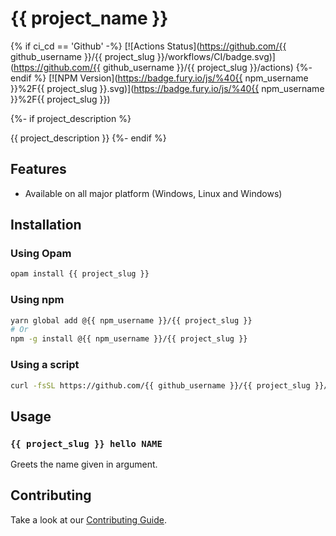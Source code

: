 # {{ project_name }}

{% if ci_cd == 'Github' -%}
[![Actions Status](https://github.com/{{ github_username }}/{{ project_slug }}/workflows/CI/badge.svg)](https://github.com/{{ github_username }}/{{ project_slug }}/actions)
{%- endif %}
[![NPM Version](https://badge.fury.io/js/%40{{ npm_username }}%2F{{ project_slug }}.svg)](https://badge.fury.io/js/%40{{ npm_username }}%2F{{ project_slug }})

{%- if project_description %}

{{ project_description }}
{%- endif %}

## Features

- Available on all major platform (Windows, Linux and Windows)

## Installation

### Using Opam

```bash
opam install {{ project_slug }}
```

### Using npm

```bash
yarn global add @{{ npm_username }}/{{ project_slug }}
# Or
npm -g install @{{ npm_username }}/{{ project_slug }}
```

### Using a script

```bash
curl -fsSL https://github.com/{{ github_username }}/{{ project_slug }}/raw/master/script/install.sh | bash
```

## Usage

### `{{ project_slug }} hello NAME`

Greets the name given in argument.

## Contributing

Take a look at our [Contributing Guide](CONTRIBUTING.md).
